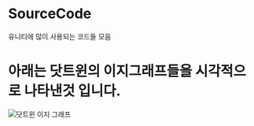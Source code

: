 # SourceCode
유니티에 많이 사용되는 코드들 모음

# 아래는 닷트윈의 이지그래프들을 시각적으로 나타낸것 입니다.

![닷트윈 이지 그래프](https://user-images.githubusercontent.com/74443267/147257964-6962c630-0377-4ae4-97c4-ba4c28688d44.gif)
